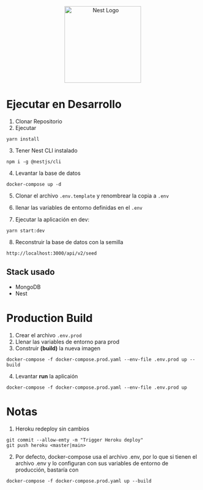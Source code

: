 <p align="center">
  <a href="http://nestjs.com/" target="blank"><img src="https://nestjs.com/img/logo-small.svg" width="200" alt="Nest Logo" /></a>
</p>

# Ejecutar en Desarrollo

1. Clonar Repositorio
2. Ejecutar
```
yarn install
```
3. Tener Nest CLI instalado
```
npm i -g @nestjs/cli
```
4. Levantar la base de datos
```
docker-compose up -d
```
5. Clonar el archivo ```.env.template``` y renombrear la copia a ```.env```

6. llenar las variables de entorno definidas en el ```.env```

7. Ejecutar la aplicación en dev:
```
yarn start:dev
```

8. Reconstruir la base de datos con la semilla
```
http://localhost:3000/api/v2/seed
```

## Stack usado
* MongoDB
* Nest

# Production Build
1. Crear el archivo ```.env.prod```
2. Llenar las variables de entorno para prod
3. Construir __(build)__ la nueva imagen
```
docker-compose -f docker-compose.prod.yaml --env-file .env.prod up --build
```
4. Levantar __run__ la aplicaión
```
docker-compose -f docker-compose.prod.yaml --env-file .env.prod up
```

# Notas
1. Heroku redeploy sin cambios
````
git commit --allow-emty -m "Trigger Heroku deploy"
git push heroku <master|main>
````

2. Por defecto, docker-compose usa el archivo .env, por lo que si tienen el archivo .env y lo configuran con sus variables de entorno de producción, bastaría con

```
docker-compose -f docker-compose.prod.yaml up --build

```